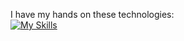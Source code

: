  I have my hands on these technologies:
 <br>
 [![My Skills](https://skills.thijs.gg/icons?i=c,dart,javascript,python,java,bootstrap,html,css,git&theme=dark)](https://skills.thijs.gg)
 <br>
 <br>
<!-- ![Snake animation](https://github.com/eagrundy/eagrundy/blob/output/github-contribution-grid-snake.svg) -->
 
